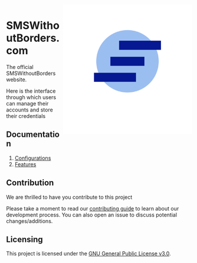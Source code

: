 <img src="https://github.com/smswithoutborders/SMSWithoutBorders-Resources/raw/master/multimedia/img/swob_logo_icon.png" align="right" width="350px"/>

# SMSWithoutBorders.com

The official SMSWithoutBorders website.

Here is the interface through which users can manage their accounts and store their credentials

## Documentation

1. [Configurations](docs/CONFIGURATIONS.md)
2. [Features](docs/FEATURES.md)

## Contribution

We are thrilled to have you contribute to this project

Please take a moment to read our [contributing guide](docs/CONTRIBUTING.md) to learn about our development process.
You can also open an issue to discuss potential changes/additions.

## Licensing

This project is licensed under the [GNU General Public License v3.0](LICENSE).
